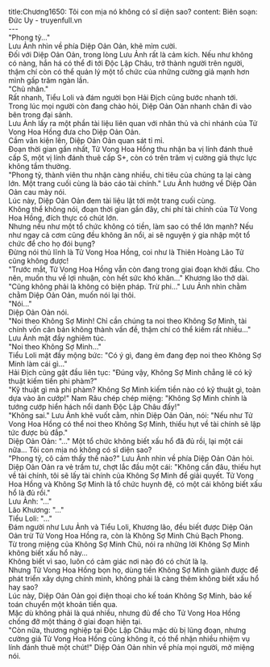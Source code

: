title:Chương1650: Tôi con mịa nó không có sĩ diện sao?
content:
Biên soạn: Đức Uy - truyenfull.vn<br>---<br>"Phong tỷ..."<br>Lưu Ảnh nhìn về phía Diệp Oản Oản, khẽ mỉm cười.<br>Đối với Diệp Oản Oản, trong lòng Lưu Ảnh rất là cảm kích. Nếu như không có nàng, hắn há có thể đi tới Độc Lập Châu, trở thành người trên người, thậm chí còn có thể quản lý một tổ chức của những cường giả mạnh hơn mình gấp trăm ngàn lần.<br>"Chủ nhân."<br>Rất nhanh, Tiểu Loli và đám người bọn Hải Địch cũng bước nhanh tới.<br>Trong lúc mọi người còn đang chào hỏi, Diệp Oản Oản nhanh chân đi vào bên trong đại sảnh.<br>Lưu Ảnh lấy ra một phần tài liệu liên quan với nhân thủ và chi nhánh của Tử Vong Hoa Hồng đưa cho Diệp Oản Oản.<br>Cầm văn kiện lên, Diệp Oản Oản quan sát tỉ mỉ.<br>Đoạn thời gian gần nhất, Tử Vong Hoa Hồng thu nhận ba vị lính đánh thuê cấp S, một vị lính đánh thuê cấp S+, còn có trên trăm vị cường giả thực lực không tầm thường.<br>"Phong tỷ, thành viên thu nhận càng nhiều, chi tiêu của chúng ta lại càng lớn. Một trang cuối cùng là báo cáo tài chính." Lưu Ảnh hướng về Diệp Oản Oản cau mày nói.<br>Lúc này, Diệp Oản Oản đem tài liệu lật tới một trang cuối cùng.<br>Không thể không nói, đoạn thời gian gần đây, chi phí tài chính của Tử Vong Hoa Hồng, đích thực có chút lớn.<br>Nhưng nếu như một tổ chức không có tiền, làm sao có thể lớn mạnh? Nếu như ngay cả cơm cũng đều không ăn nổi, ai sẽ nguyện ý gia nhập một tổ chức để cho họ đói bụng?<br>Đừng nói thủ lĩnh là Tử Vong Hoa Hồng, coi như là Thiên Hoàng Lão Tử cũng không được!<br>"Trước mắt, Tử Vong Hoa Hồng vẫn còn đang trong giai đoạn khởi đầu. Cho nên, muốn thu về lợi nhuận, còn hết sức khó khăn..." Khương lão thở dài.<br>"Cũng không phải là không có biện pháp. Trừ phi..." Lưu Ảnh nhìn chằm chằm Diệp Oản Oản, muốn nói lại thôi.<br>"Nói..."<br>Diệp Oản Oản nói.<br>"Noi theo Không Sợ Minh! Chỉ cần chúng ta noi theo Không Sợ Minh, tài chính vốn căn bản không thành vấn đề, thậm chí có thể kiếm rất nhiều..." Lưu Ảnh mặt đầy nghiêm túc.<br>"Noi theo Không Sợ Minh..."<br>Tiểu Loli mặt đầy mộng bức: "Có ý gì, đang êm đang đẹp noi theo Không Sợ Minh làm cái gì..."<br>Hải Địch cũng gật đầu liên tục: "Đúng vậy, Không Sợ Minh chẳng lẽ có kỹ thuật kiếm tiền phi phàm?"<br>"Kỹ thuật gì mà phi phàm? Không Sợ Minh kiếm tiền nào có kỹ thuật gì, toàn dựa vào ăn cướp!" Nam Râu chép chép miệng: "Không Sợ Minh chính là tướng cướp hiển hách nổi danh Độc Lập Châu đấy!"<br>"Không sai." Lưu Ảnh khẽ vuốt cằm, nhìn Diệp Oản Oản, nói: "Nếu như Tử Vong Hoa Hồng có thể noi theo Không Sợ Minh, thiếu hụt về tài chính sẽ lập tức được bù đắp."<br>Diệp Oản Oản: "..." Một tổ chức không biết xấu hổ đã đủ rồi, lại một cái nữa... Tôi con mịa nó không có sĩ diện sao?<br>"Phong tỷ, cô cảm thấy thế nào?" Lưu Ảnh nhìn về phía Diệp Oản Oản hỏi.<br>Diệp Oản Oản ra vẻ trầm tư, chợt lắc đầu một cái: "Không cần đâu, thiếu hụt về tài chính, tôi sẽ lấy tài chính của Không Sợ Minh để giải quyết. Tử Vong Hoa Hồng và Không Sợ Minh là tổ chức huynh đệ, có một cái không biết xấu hổ là đủ rồi."<br>Lưu Ảnh: "..."<br>Lão Khương: "..."<br>Tiểu Loli: "..."<br>Đám người như Lưu Ảnh và Tiểu Loli, Khương lão, đều biết được Diệp Oản Oản trừ Tử Vong Hoa Hồng ra, còn là Không Sợ Minh Chủ Bạch Phong.<br>Từ trong miệng của Không Sợ Minh Chủ, nói ra những lời Không Sợ Minh không biết xấu hổ này…<br>Không biết vì sao, luôn có cảm giác nơi nào đó có chút là lạ.<br>Nhưng Tử Vong Hoa Hồng bọn họ, dùng tiền Không Sợ Minh giành được để phát triển xây dựng chính mình, không phải là càng thêm không biết xấu hổ hay sao?<br>Lúc này, Diệp Oản Oản gọi điện thoại cho kế toán Không Sợ Minh, bảo kế toán chuyển một khoản tiền qua.<br>Mặc dù không phải là quá nhiều, nhưng đủ để cho Tử Vong Hoa Hồng chống đỡ một tháng ở giai đoạn hiện tại.<br>"Còn nữa, thương nghiệp tại Độc Lập Châu mặc dù bị lũng đoạn, nhưng cường giả Tử Vong Hoa Hồng cũng không ít, có thể nhận nhiều nhiệm vụ lính đánh thuê một chút!" Diệp Oản Oản nhìn về phía mọi người, mở miệng nói.